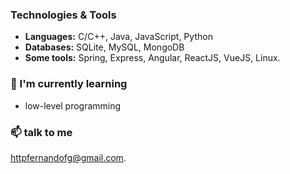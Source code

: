 ### Technologies & Tools
- **Languages:** C/C++, Java, JavaScript, Python
- **Databases:** SQLite, MySQL, MongoDB
- **Some tools:** Spring, Express, Angular, ReactJS, VueJS, Linux.
  
### 🌱 I'm currently learning
- low-level programming

### 📫 talk to me
[httpfernandofg@gmail.com](mailto:httpfernandofg@gmail.com).
